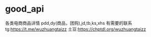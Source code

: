 # good_api
各类电商商品详情 pdd,dy(商品，团购),jd,tb,ks,xhs 
有需要的联系 tg:https://t.me/wuzhuangtaizz  土豆:https://chptdl.org/wuzhuangtaizz
